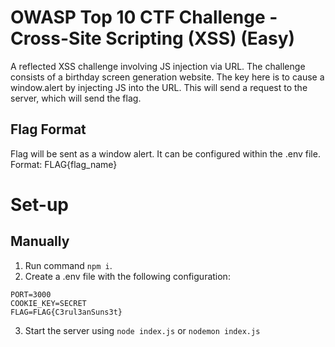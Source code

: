 # OWASP Top 10 CTF Challenge - Cross-Site Scripting (XSS) (Easy)
A reflected XSS challenge involving JS injection via URL.
The challenge consists of a birthday screen generation website.
The key here is to cause a window.alert by injecting JS into the URL.
This will send a request to the server, which will send the flag.

## Flag Format
Flag will be sent as a window alert. It can be configured within the .env file.
Format: FLAG{flag_name}

# Set-up

## Manually

1. Run command `npm i`.
2. Create a .env file with the following configuration:
```
PORT=3000
COOKIE_KEY=SECRET
FLAG=FLAG{C3rul3anSuns3t}
```
3. Start the server using `node index.js` or `nodemon index.js`